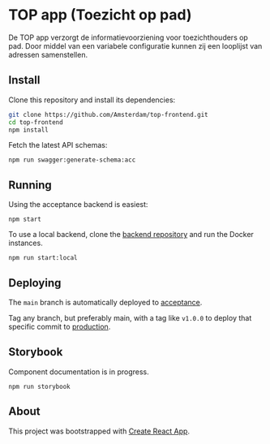 # TOP app (Toezicht op pad)

De TOP app verzorgt de informatievoorziening voor toezichthouders op pad. Door middel van een variabele configuratie kunnen zij een looplijst van adressen samenstellen.

## Install

Clone this repository and install its dependencies:

```bash
git clone https://github.com/Amsterdam/top-frontend.git
cd top-frontend
npm install
```

Fetch the latest API schemas:

```
npm run swagger:generate-schema:acc
```

## Running

Using the acceptance backend is easiest:

```
npm start
```

To use a local backend, clone the [backend repository](https://github.com/Amsterdam/top-backend) and run
the Docker instances.

```
npm run start:local
```

## Deploying

The `main` branch is automatically deployed to [acceptance](https://acc.top.amsterdam.nl/).

Tag any branch, but preferably main, with a tag like `v1.0.0` to deploy that specific commit
to [production](https://top.amsterdam.nl/).

## Storybook

Component documentation is in progress.

```
npm run storybook
```

## About

This project was bootstrapped with [Create React App](https://github.com/facebook/create-react-app).
